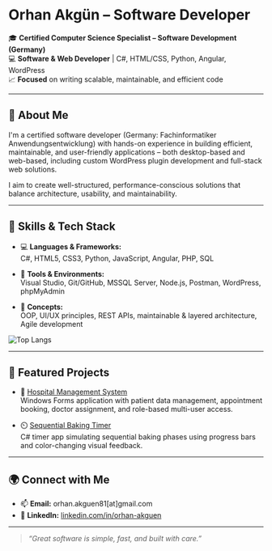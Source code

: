 # Orhan Akgün – Software Developer

🎓 **Certified Computer Science Specialist – Software Development (Germany)**  
💻 **Software & Web Developer** | C#, HTML/CSS, Python, Angular, WordPress  
📈 **Focused** on writing scalable, maintainable, and efficient code

---

## 🧠 About Me

I'm a certified software developer (Germany: Fachinformatiker Anwendungsentwicklung) with hands-on experience in building efficient, maintainable, and user-friendly applications – both desktop-based and web-based, including custom WordPress plugin development and full-stack web solutions.

I aim to create well-structured, performance-conscious solutions that balance architecture, usability, and maintainability.

---

## 🔧 Skills & Tech Stack

- 💻 **Languages & Frameworks:**  
  C#, HTML5, CSS3, Python, JavaScript, Angular, PHP, SQL

- 🧰 **Tools & Environments:**  
  Visual Studio, Git/GitHub, MSSQL Server, Node.js, Postman, WordPress, phpMyAdmin

- 🧩 **Concepts:**  
  OOP, UI/UX principles, REST APIs, maintainable & layered architecture, Agile development

![Top Langs](https://github-readme-stats.vercel.app/api/top-langs/?username=OrhanAkguen&layout=compact)

---

## 📌 Featured Projects

- 🏥 [Hospital Management System](https://github.com/OrhanAkguen/hospital-management-and-appointment-system)  
  Windows Forms application with patient data management, appointment booking, doctor assignment, and role-based multi-user access.

- ⏲️ [Sequential Baking Timer](https://github.com/OrhanAkgun/SequentialBakingTimer)  
  C# timer app simulating sequential baking phases using progress bars and color-changing visual feedback.

---

## 🌍 Connect with Me

- 📫 **Email:** orhan.akguen81[at]gmail.com  
- 💼 **LinkedIn:** [linkedin.com/in/orhan-akguen](https://www.linkedin.com/in/orhan-akguen/)  

---

> _“Great software is simple, fast, and built with care.”_

<!--
**OrhanAkguen/OrhanAkguen** is a ✨ _special_ ✨ repository because its `README.md` (this file) appears on your GitHub profile.

Here are some ideas to get you started:

- 🔭 I’m currently working on ...
- 🌱 I’m currently learning ...
- 👯 I’m looking to collaborate on ...
- 🤔 I’m looking for help with ...
- 💬 Ask me about ...
- 📫 How to reach me: ...
- 😄 Pronouns: ...
- ⚡ Fun fact: ...
-->
